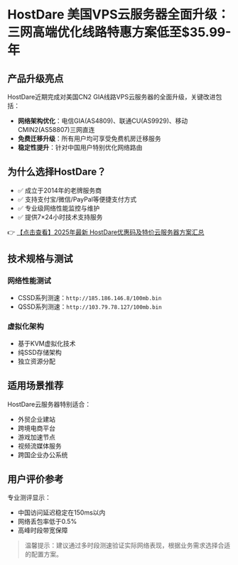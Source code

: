 # HostDare 美国VPS云服务器全面升级：三网高端优化线路特惠方案低至$35.99-年

## 产品升级亮点

HostDare近期完成对美国CN2 GIA线路VPS云服务器的全面升级，关键改进包括：

- **网络架构优化**：电信GIA(AS4809)、联通CU(AS9929)、移动CMIN2(AS58807)三网直连
- **免费迁移升级**：所有用户均可享受免费机房迁移服务
- **稳定性提升**：针对中国用户特别优化网络路由

## 为什么选择HostDare？

- ✅ 成立于2014年的老牌服务商
- ✅ 支持支付宝/微信/PayPal等便捷支付方式
- ✅ 专业级网络性能监控与维护
- ✅ 提供7×24小时技术支持服务

👉 [【点击查看】2025年最新 HostDare优惠码及特价云服务器方案汇总](https://bit.ly/hostdare)

## 技术规格与测试

### 网络性能测试
- CSSD系列测速：`http://185.186.146.8/100mb.bin`
- QSSD系列测速：`http://103.79.78.127/100mb.bin`

### 虚拟化架构
- 基于KVM虚拟化技术
- 纯SSD存储架构
- 独立资源分配

## 适用场景推荐

HostDare云服务器特别适合：
- 外贸企业建站
- 跨境电商平台
- 游戏加速节点
- 视频流媒体服务
- 跨国企业办公系统

## 用户评价参考

专业测评显示：
- 中国访问延迟稳定在150ms以内
- 网络丢包率低于0.5%
- 高峰时段带宽保障

> 温馨提示：建议通过多时段测速验证实际网络表现，根据业务需求选择合适的配置方案。